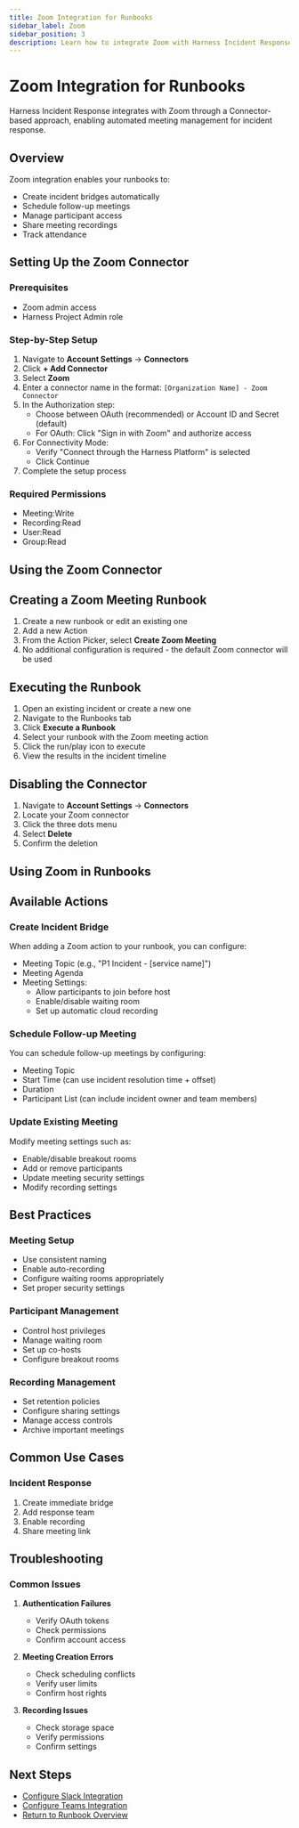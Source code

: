 ```yaml
---
title: Zoom Integration for Runbooks
sidebar_label: Zoom
sidebar_position: 3
description: Learn how to integrate Zoom with Harness Incident Response Runbooks using the Connector-based approach for automated incident bridges and team collaboration.
---
```


# Zoom Integration for Runbooks

Harness Incident Response integrates with Zoom through a Connector-based approach, enabling automated meeting management for incident response.

## Overview

Zoom integration enables your runbooks to:
- Create incident bridges automatically
- Schedule follow-up meetings
- Manage participant access
- Share meeting recordings
- Track attendance

## Setting Up the Zoom Connector

### Prerequisites
- Zoom admin access
- Harness Project Admin role

### Step-by-Step Setup
1. Navigate to **Account Settings** → **Connectors**
2. Click **+ Add Connector**
3. Select **Zoom**
4. Enter a connector name in the format: `[Organization Name] - Zoom Connector`
5. In the Authorization step:
   - Choose between OAuth (recommended) or Account ID and Secret (default)
   - For OAuth: Click "Sign in with Zoom" and authorize access
6. For Connectivity Mode:
   - Verify "Connect through the Harness Platform" is selected
   - Click Continue
7. Complete the setup process

### Required Permissions
- Meeting:Write
- Recording:Read
- User:Read
- Group:Read

## Using the Zoom Connector

## Creating a Zoom Meeting Runbook
1. Create a new runbook or edit an existing one
2. Add a new Action
3. From the Action Picker, select **Create Zoom Meeting**
4. No additional configuration is required - the default Zoom connector will be used

## Executing the Runbook
1. Open an existing incident or create a new one
2. Navigate to the Runbooks tab
3. Click **Execute a Runbook**
4. Select your runbook with the Zoom meeting action
5. Click the run/play icon to execute
6. View the results in the incident timeline

## Disabling the Connector
1. Navigate to **Account Settings** → **Connectors**
2. Locate your Zoom connector
3. Click the three dots menu
4. Select **Delete**
5. Confirm the deletion

## Using Zoom in Runbooks

## Available Actions

### Create Incident Bridge
When adding a Zoom action to your runbook, you can configure:
- Meeting Topic (e.g., "P1 Incident - [service name]")
- Meeting Agenda
- Meeting Settings:
  - Allow participants to join before host
  - Enable/disable waiting room
  - Set up automatic cloud recording

### Schedule Follow-up Meeting
You can schedule follow-up meetings by configuring:
- Meeting Topic
- Start Time (can use incident resolution time + offset)
- Duration
- Participant List (can include incident owner and team members)

### Update Existing Meeting
Modify meeting settings such as:
- Enable/disable breakout rooms
- Add or remove participants
- Update meeting security settings
- Modify recording settings

## Best Practices

### Meeting Setup
- Use consistent naming
- Enable auto-recording
- Configure waiting rooms appropriately
- Set proper security settings

### Participant Management
- Control host privileges
- Manage waiting room
- Set up co-hosts
- Configure breakout rooms

### Recording Management
- Set retention policies
- Configure sharing settings
- Manage access controls
- Archive important meetings

## Common Use Cases

### Incident Response
1. Create immediate bridge
2. Add response team
3. Enable recording
4. Share meeting link

## Troubleshooting

### Common Issues
1. **Authentication Failures**
   - Verify OAuth tokens
   - Check permissions
   - Confirm account access

2. **Meeting Creation Errors**
   - Check scheduling conflicts
   - Verify user limits
   - Confirm host rights

3. **Recording Issues**
   - Check storage space
   - Verify permissions
   - Confirm settings

## Next Steps

- [Configure Slack Integration](./slack.md)
- [Configure Teams Integration](./teams.md)
- [Return to Runbook Overview](../runbooks.md)
